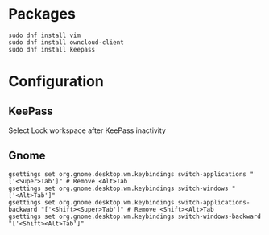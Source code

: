 # Packages
```
sudo dnf install vim
sudo dnf install owncloud-client
sudo dnf install keepass
```

# Configuration
## KeePass
Select Lock workspace after KeePass inactivity
## Gnome
```
gsettings set org.gnome.desktop.wm.keybindings switch-applications "['<Super>Tab']" # Remove <Alt>Tab
gsettings set org.gnome.desktop.wm.keybindings switch-windows "['<Alt>Tab']"
gsettings set org.gnome.desktop.wm.keybindings switch-applications-backward "['<Shift><Super>Tab']" # Remove <Shift><Alt>Tab
gsettings set org.gnome.desktop.wm.keybindings switch-windows-backward "['<Shift><Alt>Tab']"
```
